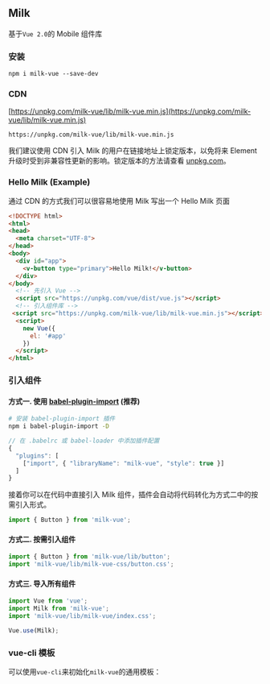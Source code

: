 ## Milk
基于`Vue 2.0`的 Mobile 组件库

### 安装

```shell
npm i milk-vue --save-dev
```

### CDN

[https://unpkg.com/milk-vue/lib/milk-vue.min.js](https://unpkg.com/milk-vue/lib/milk-vue.min.js)

``` shell
https://unpkg.com/milk-vue/lib/milk-vue.min.js
```


我们建议使用 CDN 引入 Milk 的用户在链接地址上锁定版本，以免将来 Element 升级时受到非兼容性更新的影响。锁定版本的方法请查看 [unpkg.com](https://unpkg.com)。

### Hello Milk (Example)

通过 CDN 的方式我们可以很容易地使用 Milk 写出一个 Hello Milk 页面

``` html
<!DOCTYPE html>
<html>
<head>
  <meta charset="UTF-8">
</head>
<body>
  <div id="app">
    <v-button type="primary">Hello Milk!</v-button>
  </div>
</body>
  <!-- 先引入 Vue -->
  <script src="https://unpkg.com/vue/dist/vue.js"></script>
  <!-- 引入组件库 -->
 <script src="https://unpkg.com/milk-vue/lib/milk-vue.min.js"></script>
  <script>
    new Vue({
      el: '#app'
    })
  </script>
</html>
```

### 引入组件

#### 方式一. 使用 [babel-plugin-import](https://github.com/ant-design/babel-plugin-import) (推荐)
```bash
# 安装 babel-plugin-import 插件
npm i babel-plugin-import -D
```

```js
// 在 .babelrc 或 babel-loader 中添加插件配置
{
  "plugins": [
    ["import", { "libraryName": "milk-vue", "style": true }]
  ]
}
```

接着你可以在代码中直接引入 Milk 组件，插件会自动将代码转化为方式二中的按需引入形式。

```js
import { Button } from 'milk-vue';
```

#### 方式二. 按需引入组件

```js
import { Button } from 'milk-vue/lib/button';
import 'milk-vue/lib/milk-vue-css/button.css';
```
 
#### 方式三. 导入所有组件

```js
import Vue from 'vue';
import Milk from 'milk-vue';
import 'milk-vue/lib/milk-vue/index.css';

Vue.use(Milk);
```

### vue-cli 模板
可以使用`vue-cli`来初始化`milk-vue`的通用模板：

